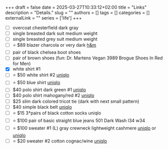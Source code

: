 +++ 
draft = false
date = 2025-03-27T10:33:12+02:00
title = "Links"
description = "Details."
slug = ""
authors = []
tags = []
categories = []
externalLink = ""
series = ['life']
+++

- [ ] overcoat chesterfield dark gray
- [ ] single breasted dark suit medium weight
- [ ] single breasted grey suit medium weight
- [ ] ⭐ $89 blazer charcola or very dark [h&m](https://www2.hm.com/en_ca/productpage.1236723001.html)
- [ ] pair of black chelsea boot shoes
- [ ] pair of brown shoes (fun: Dr. Martens Vegan 3989 Brogue Shoes In Red for Men)
- [x] white shirt #1
- [ ] ⭐ $50 white shirt #2 [uniqlo](https://www.uniqlo.com/ca/en/products/E456592-000?colorCode=COL00&sizeCode=SMA002)
- [ ] ⭐ $50 blue shirt [uniqlo](https://www.uniqlo.com/ca/en/products/E473178-000?colorCode=COL64&sizeCode=SMA003)
- [ ] $40 polo shirt dark green #1 [uniqlo](https://www.uniqlo.com/ca/en/products/E475367-000?colorCode=COL58&sizeCode=SMA004)
- [ ] $40 polo shirt mahogany/red #2 [uniqlo](https://www.uniqlo.com/ca/en/products/E455388-000?colorCode=COL17&sizeCode=SMA003)
- [ ] $25 slim dark colored tricot tie (dark with next small pattern)
- [ ] $40 simple black belt [uniqlo](https://www.uniqlo.com/ca/en/products/E463729-000?colorCode=COL09&sizeCode=SMA005)
- [ ] ⭐ $15 3*pairs of black cotton socks uniqlo
- [ ] ⭐ $100 pair of basic straight blue jeans 501 Dark Wash l34 w34
- [ ] ⭐ $100 sweater #1 (L) gray crewneck lightweight cashmere [uniqlo](https://www.uniqlo.com/ca/en/products/E450543-000?colorCode=COL03&sizeCode=SMA003) or [uniqlo](https://www.uniqlo.com/ca/en/products/E475296-000?colorCode=COL05&sizeCode=SMA003)
- [ ] ⭐ $20 sweater #2 cotton cognac/wine [uniqlo](https://www.uniqlo.com/ca/en/products/E453754-000?colorCode=COL19&sizeCode=SMA003)